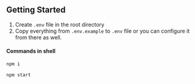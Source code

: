 ## Getting Started

1. Create ```.env``` file in the root directory
2. Copy everything from ```.env.example``` to ```.env``` file or you can configure it from there as well.

#### Commands in shell

```sh
npm i
```


```sh
npm start
```